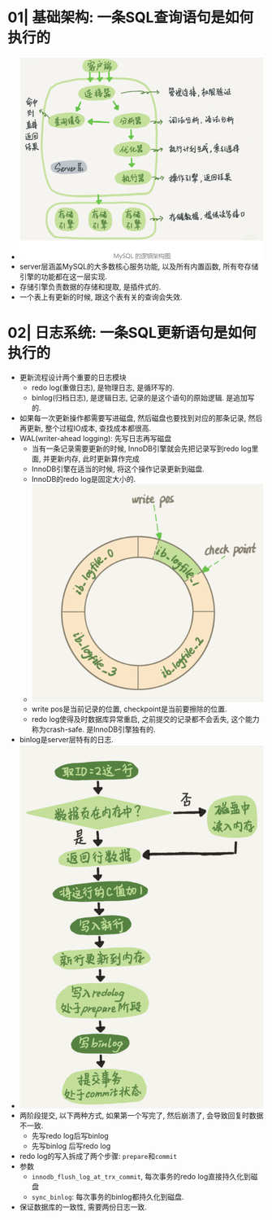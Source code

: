 # 01| 基础架构: 一条SQL查询语句是如何执行的
- ![MySQL的逻辑架构图](../../images/db/MySQL逻辑架构图.png)
- server层涵盖MySQL的大多数核心服务功能, 以及所有内置函数, 所有夸存储引擎的功能都在这一层实现.
- 存储引擎负责数据的存储和提取, 是插件式的.
- 一个表上有更新的时候, 跟这个表有关的查询会失效.
# 02| 日志系统: 一条SQL更新语句是如何执行的
- 更新流程设计两个重要的日志模块
  - redo log(重做日志), 是物理日志, 是循环写的.
  - binlog(归档日志), 是逻辑日志, 记录的是这个语句的原始逻辑. 是追加写的.
- 如果每一次更新操作都需要写进磁盘, 然后磁盘也要找到对应的那条记录, 然后再更新, 整个过程IO成本, 查找成本都很高.
- WAL(writer-ahead logging): 先写日志再写磁盘
  - 当有一条记录需要更新的时候, InnoDB引擎就会先把记录写到redo log里面, 并更新内存, 此时更新算作完成
  - InnoDB引擎在适当的时候, 将这个操作记录更新到磁盘.
  - InnoDB的redo log是固定大小的.
  - ![](../../images/db/redo-log.png)
  - write pos是当前记录的位置, checkpoint是当前要擦除的位置.
  - redo log使得及时数据库异常重启, 之前提交的记录都不会丢失, 这个能力称为crash-safe. 是InnoDB引擎独有的. 
- binlog是server层特有的日志.
- ![update流程图](../../images/db/update流程图.png)
- 两阶段提交, 以下两种方式, 如果第一个写完了, 然后崩溃了, 会导致回复时数据不一致.
  - 先写redo log后写binlog
  - 先写binlog 后写redo log
- redo log的写入拆成了两个步骤: `prepare`和`commit`
- 参数
  - `innodb_flush_log_at_trx_commit`, 每次事务的redo log直接持久化到磁盘
  - `sync_binlog`: 每次事务的binlog都持久化到磁盘.
- 保证数据库的一致性, 需要两份日志一致.
